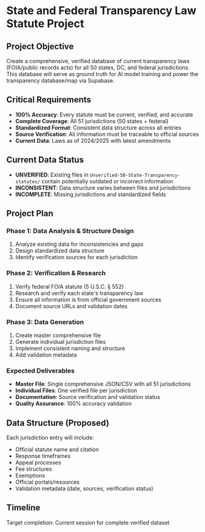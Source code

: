 # State and Federal Transparency Law Statute Project

## Project Objective
Create a comprehensive, verified database of current transparency laws (FOIA/public records acts) for all 50 states, DC, and federal jurisdictions. This database will serve as ground truth for AI model training and power the transparency database/map via Supabase.

## Critical Requirements
- **100% Accuracy**: Every statute must be current, verified, and accurate
- **Complete Coverage**: All 51 jurisdictions (50 states + federal)
- **Standardized Format**: Consistent data structure across all entries
- **Source Verification**: All information must be traceable to official sources
- **Current Data**: Laws as of 2024/2025 with latest amendments

## Current Data Status
- **UNVERIFIED**: Existing files in `Unverified-50-State-Transparency-statutes/` contain potentially outdated or incorrect information
- **INCONSISTENT**: Data structure varies between files and jurisdictions
- **INCOMPLETE**: Missing jurisdictions and standardized fields

## Project Plan

### Phase 1: Data Analysis & Structure Design
1. Analyze existing data for inconsistencies and gaps
2. Design standardized data structure
3. Identify verification sources for each jurisdiction

### Phase 2: Verification & Research
1. Verify federal FOIA statute (5 U.S.C. § 552)
2. Research and verify each state's transparency law
3. Ensure all information is from official government sources
4. Document source URLs and validation dates

### Phase 3: Data Generation
1. Create master comprehensive file
2. Generate individual jurisdiction files
3. Implement consistent naming and structure
4. Add validation metadata

### Expected Deliverables
- **Master File**: Single comprehensive JSON/CSV with all 51 jurisdictions
- **Individual Files**: One verified file per jurisdiction
- **Documentation**: Source verification and validation status
- **Quality Assurance**: 100% accuracy validation

## Data Structure (Proposed)
Each jurisdiction entry will include:
- Official statute name and citation
- Response timeframes
- Appeal processes
- Fee structures
- Exemptions
- Official portals/resources
- Validation metadata (date, sources, verification status)

## Timeline
Target completion: Current session for complete verified dataset